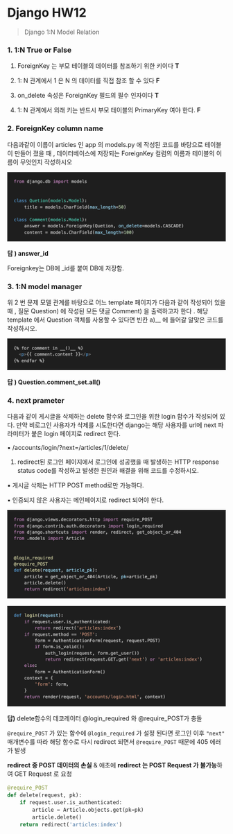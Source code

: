 
# Django HW12

> Django 1:N Model Relation



### 1. 1:N True or False

1) ForeignKey 는 부모 테이블의 데이터를 참조하기 위한 키이다				**T**

2) 1: N 관계에서 1 은 N 의 데이터를 직접 참조 할 수 있다		      			  **F**

3) on_delete 속성은 ForeignKey 필드의 필수 인자이다			 	  		 	**T**

4) 1: N 관계에서 외래 키는 반드시 부모 테이블의 PrimaryKey 여야 한다.  **F**



### 2. ForeignKey column name

다음과같이 이름이 articles 인 app 의 models.py 에 작성된 코드를 바탕으로 테이블이 만들어 졌을 때 , 데이터베이스에 저장되는 ForeignKey 컬럼의 이름과 테이블의 이름이 무엇인지 작성하시오

![image-20210330091357521](Django_hw12.assets/image-20210330091357521.png)

**답 ) answer_id**

Foreignkey는 DB에 _id를 붙여 DB에 저장함.



### 3. 1:N model manager

위 2 번 문제 모델 관계를 바탕으로 어느 template 페이지가 다음과 같이 작성되어 있을 때 , 질문 Question) 에 작성된 모든 댓글 Comment) 을 출력하고자 한다 . 해당 template 에서 Question 객체를 사용할 수 있다면 빈칸 a)__ 에 들어갈 알맞은 코드를 작성하시오.

![image-20210330091604273](Django_hw12.assets/image-20210330091604273.png)

**답 ) Question.comment_set.all()**



### 4. next prameter
다음과 같이 게시글을 삭제하는 delete 함수와 로그인을 위한 login 함수가 작성되어 있다.
만약 비로그인 사용자가 삭제를 시도한다면 django는 해당 사용자를 url에 next 파라미터가
붙은 login 페이지로 redirect 한다.

▪ /accounts/login/?next=/articles/1/delete/

1) redirect된 로그인 페이지에서 로그인에 성공했을 때 발생하는 HTTP response status
code를 작성하고 발생한 원인과 해결을 위해 코드를 수정하시오.

▪ 게시글 삭제는 HTTP POST method로만 가능하다.

▪ 인증되지 않은 사용자는 메인페이지로 redirect 되어야 한다.

![image-20210330091748664](Django_hw12.assets/image-20210330091748664.png)

![image-20210330091752446](Django_hw12.assets/image-20210330091752446.png)

**답)** delete함수의 데코레이터 @login_required 와 @require_POST가 충돌

 `@require_POST` 가 있는 함수에 `@login_required` 가 설정 된다면 로그인 이후 `"next"` 매개변수를 따라 해당 함수로 다시 redirect 되면서 `@require_POST` 때문에 405 에러가 발생

 **redirect 중 POST 데이터의 손실** &  애초에 **redirect 는 POST Request 가 불가능**하여 GET Request 로 요청

```python
@require_POST
def delete(request, pk):
    if request.user.is_authenticated:
        article = Article.objects.get(pk=pk)
        article.delete()
    return redirect('articles:index')
```

